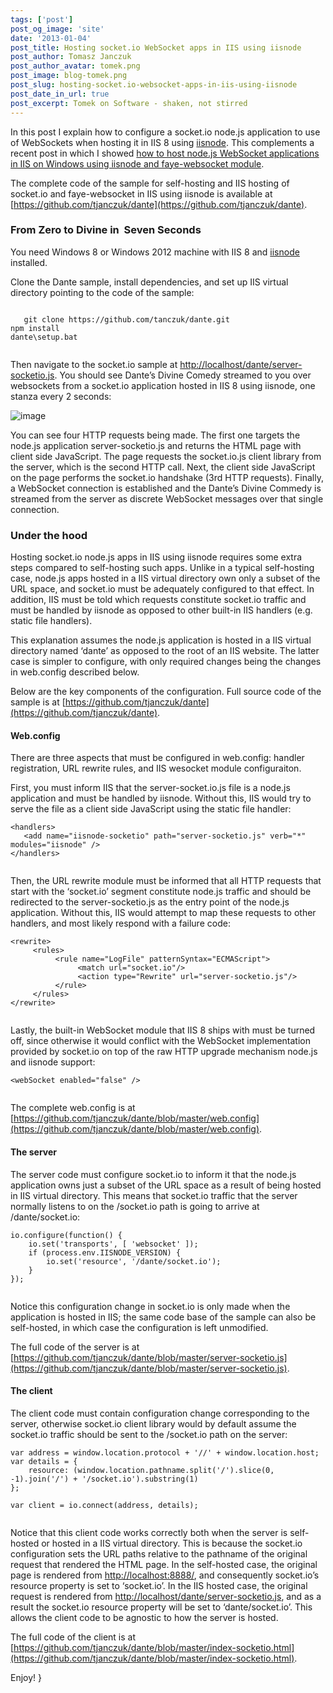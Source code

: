 ```yaml
---
tags: ['post']
post_og_image: 'site'
date: '2013-01-04'  
post_title: Hosting socket.io WebSocket apps in IIS using iisnode
post_author: Tomasz Janczuk
post_author_avatar: tomek.png
post_image: blog-tomek.png
post_slug: hosting-socket.io-websocket-apps-in-iis-using-iisnode
post_date_in_url: true
post_excerpt: Tomek on Software - shaken, not stirred
---
```





In this post I explain how to configure a socket.io node.js application to use of WebSockets when hosting it in IIS 8 using [iisnode](https://github.com/tjanczuk/iisnode). This complements a recent post in which I showed [how to host node.js WebSocket applications in IIS on Windows using iisnode and faye-websocket module](http://tomasz.janczuk.org/2012/11/how-to-use-websockets-with-nodejs-apps.html).   

The complete code of the sample for self-hosting and IIS hosting of socket.io and faye-websocket in IIS using iisnode is available at [https://github.com/tjanczuk/dante](https://github.com/tjanczuk/dante).   

### From Zero to Divine in  Seven Seconds  

You need Windows 8 or Windows 2012 machine with IIS 8 and [iisnode](https://github.com/tjanczuk/iisnode) installed.   

Clone the Dante sample, install dependencies, and set up IIS virtual directory pointing to the code of the sample:  

```

   git clone https://github.com/tanczuk/dante.git  
npm install  
dante\setup.bat
  

```


Then navigate to the socket.io sample at [http://localhost/dante/server-socketio.js](http://localhost/dante/server-socketio.js). You should see Dante’s Divine Comedy streamed to you over websockets from a socket.io application hosted in IIS 8 using iisnode, one stanza every 2 seconds:

 ![image](http://lh4.ggpht.com/-FD1loGRhzvU/UOe-YcJTpxI/AAAAAAAADWw/sICXDWxfTU0/image_thumb%25255B8%25255D.png?imgmax=800) 

You can see four HTTP requests being made. The first one targets the node.js application server-socketio.js and returns the HTML page with client side JavaScript. The page requests the socket.io.js client library from the server, which is the second HTTP call. Next, the client side JavaScript on the page performs the socket.io handshake (3rd HTTP requests). Finally, a WebSocket connection is established and the Dante’s Divine Commedy is streamed from the server as discrete WebSocket messages over that single connection. 





### Under the hood

Hosting socket.io node.js apps in IIS using iisnode requires some extra steps compared to self-hosting such apps. Unlike in a typical self-hosting case, node.js apps hosted in a IIS virtual directory own only a subset of the URL space, and socket.io must be adequately configured to that effect. In addition, IIS must be told which requests constitute socket.io traffic and must be handled by iisnode as opposed to other built-in IIS handlers (e.g. static file handlers). 

This explanation assumes the node.js application is hosted in a IIS virtual directory named ‘dante’ as opposed to the root of an IIS website. The latter case is simpler to configure, with only required changes being the changes in web.config described below.

Below are the key components of the configuration. Full source code of the sample is at [https://github.com/tjanczuk/dante](https://github.com/tjanczuk/dante). 

#### Web.config

There are three aspects that must be configured in web.config: handler registration, URL rewrite rules, and IIS wesocket module configuraiton. 

First, you must inform IIS that the server-socket.io.js file is a node.js application and must be handled by iisnode. Without this, IIS would try to serve the file as a client side JavaScript using the static file handler: 

```
<handlers>  
   <add name="iisnode-socketio" path="server-socketio.js" verb="*" modules="iisnode" />  
</handlers>
  

```


Then, the URL rewrite module must be informed that all HTTP requests that start with the ‘socket.io’ segment constitute node.js traffic and should be redirected to the server-socketio.js as the entry point of the node.js application. Without this, IIS would attempt to map these requests to other handlers, and most likely respond with a failure code:

```
<rewrite>  
     <rules>  
          <rule name="LogFile" patternSyntax="ECMAScript">  
               <match url="socket.io"/>  
               <action type="Rewrite" url="server-socketio.js"/>  
          </rule>  
     </rules>  
</rewrite> 
  

```


Lastly, the built-in WebSocket module that IIS 8 ships with must be turned off, since otherwise it would conflict with the WebSocket implementation provided by socket.io on top of the raw HTTP upgrade mechanism node.js and iisnode support:

```
<webSocket enabled="false" />
  

```


The complete web.config is at [https://github.com/tjanczuk/dante/blob/master/web.config](https://github.com/tjanczuk/dante/blob/master/web.config).

#### The server

The server code must configure socket.io to inform it that the node.js application owns just a subset of the URL space as a result of being hosted in IIS virtual directory. This means that socket.io traffic that the server normally listens to on the /socket.io path is going to arrive at /dante/socket.io:

```
io.configure(function() {  
    io.set('transports', [ 'websocket' ]);  
    if (process.env.IISNODE_VERSION) {  
        io.set('resource', '/dante/socket.io');  
    }  
});
  

```


Notice this configuration change in socket.io is only made when the application is hosted in IIS; the same code base of the sample can also be self-hosted, in which case the configuration is left unmodified. 

The full code of the server is at [https://github.com/tjanczuk/dante/blob/master/server-socketio.js](https://github.com/tjanczuk/dante/blob/master/server-socketio.js).

#### The client

The client code must contain configuration change corresponding to the server, otherwise socket.io client library would by default assume the socket.io traffic should be sent to the /socket.io path on the server:

```
var address = window.location.protocol + '//' + window.location.host;  
var details = {  
    resource: (window.location.pathname.split('/').slice(0, -1).join('/') + '/socket.io').substring(1)  
};  
  
var client = io.connect(address, details); 
  

```


Notice that this client code works correctly both when the server is self-hosted or hosted in a IIS virtual directory. This is because the socket.io configuration sets the URL paths relative to the pathname of the original request that rendered the HTML page. In the self-hosted case, the original page is rendered from [http://localhost:8888/](http://localhost:8888/), and consequently socket.io’s resource property is set to ‘socket.io’. In the IIS hosted case, the original request is rendered from [http://localhost/dante/server-socketio.js](http://localhost/dante/server-socketio.js), and as a result the socket.io resource property will be set to ‘dante/socket.io’. This allows the client code to be agnostic to how the server is hosted. 

The full code of the client is at [https://github.com/tjanczuk/dante/blob/master/index-socketio.html](https://github.com/tjanczuk/dante/blob/master/index-socketio.html).

Enjoy!  }